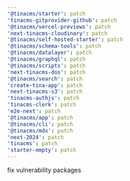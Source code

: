 ```yaml
---
'@tinacms/starter': patch
'tinacms-gitprovider-github': patch
'@tinacms/vercel-previews': patch
'next-tinacms-cloudinary': patch
'@tinacms/self-hosted-starter': patch
'@tinacms/schema-tools': patch
'@tinacms/datalayer': patch
'@tinacms/graphql': patch
'@tinacms/scripts': patch
'next-tinacms-dos': patch
'@tinacms/search': patch
'create-tina-app': patch
'next-tinacms-s3': patch
'tinacms-authjs': patch
'tinacms-clerk': patch
'e2e-next': patch
'@tinacms/app': patch
'@tinacms/cli': patch
'@tinacms/mdx': patch
'next-2024': patch
'tinacms': patch
'starter-empty': patch
---
```


fix vulnerability packages
